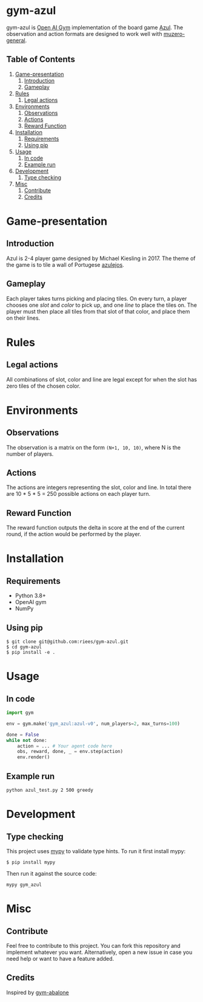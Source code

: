 # gym-azul

gym-azul is [Open AI Gym](https://github.com/openai/gym) implementation of the board game [Azul](https://en.wikipedia.org/wiki/Azul_(board_game)). The observation and action formats are designed to
work well with [muzero-general](https://github.com/werner-duvaud/muzero-general).

## Table of Contents

1. [Game-presentation](#Game-presentation)
   1. [Introduction](#Introduction)
   2. [Gameplay](#Gameplay)
2. [Rules](#Rules)
   1. [Legal actions](#Permitted-moves)
3. [Environments](#Environments)
   1. [Observations](#Observations)
   2. [Actions](#Actions)
   3. [Reward Function](#Reward-Function)
4. [Installation](#Installation)
   1. [Requirements](#Requirements)
   2. [Using pip](#Using-pip)
5. [Usage](#Usage)
   1. [In code](#In-code)
   2. [Example run](#Example-run)
6. [Development](#Development)
   1. [Type checking](#Type-checking)
7. [Misc](#Misc)
   1. [Contribute](#Contribute)
   2. [Credits](#Credits)
   
# Game-presentation

## Introduction

Azul is 2-4 player game designed by Michael Kiesling in 2017. The theme of the game is to tile a
wall of Portugese [azulejos](https://en.wikipedia.org/wiki/Azulejo).

## Gameplay

Each player takes turns picking and placing tiles. On every turn, a player chooses one *slot* and
*color* to pick up, and one *line* to place the tiles on. The player must then place all tiles from
that slot of that color, and place them on their lines.

# Rules

## Legal actions

All combinations of slot, color and line are legal except for when the slot has zero tiles of the
chosen color.

# Environments

## Observations

The observation is a matrix on the form `(N+1, 10, 10)`, where N is the number of players.

## Actions

The actions are integers representing the slot, color and line. In total there are 10 * 5 * 5 = 250
possible actions on each player turn.

## Reward Function

The reward function outputs the delta in score at the end of the current round, if the action
would be performed by the player.

# Installation

## Requirements

- Python 3.8+
- OpenAI gym
- NumPy

##  Using pip

```
$ git clone git@github.com:riees/gym-azul.git
$ cd gym-azul
$ pip install -e .
```

# Usage

## In code

```python
import gym

env = gym.make('gym_azul:azul-v0', num_players=2, max_turns=100)

done = False
while not done:
    action = ... # Your agent code here
    obs, reward, done, _ = env.step(action)
    env.render()
```

## Example run

```
python azul_test.py 2 500 greedy
```

# Development

## Type checking

This project uses [mypy](http://mypy-lang.org/) to validate type hints. 
To run it first install mypy:

```
$ pip install mypy
```

Then run it against the source code:
```
mypy gym_azul
```

# Misc

## Contribute

Feel free to contribute to this project. You can fork this repository and implement whatever you want. Alternatively, open a new issue in case you need help or want to have a feature added.

## Credits

Inspired by [gym-abalone](https://github.com/towzeur/gym-abalone)
